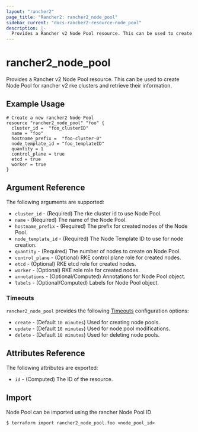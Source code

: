 ```yaml
---
layout: "rancher2"
page_title: "Rancher2: rancher2_node_pool"
sidebar_current: "docs-rancher2-resource-node_pool"
description: |-
  Provides a Rancher v2 Node Pool resource. This can be used to create Node pool for rancher v2 rke clusters and retrieve their information.
---
```


# rancher2\_node\_pool

Provides a Rancher v2 Node Pool resource. This can be used to create Node Pool for rancher v2 rke clusters and retrieve their information.

## Example Usage

```hcl
# Create a new rancher2 Node Pool
resource "rancher2_node_pool" "foo" {
  cluster_id =  "foo_clusterID"
  name = "foo"
  hostname_prefix =  "foo-cluster-0"
  node_template_id = "foo_templateID"
  quantity = 1
  control_plane = true
  etcd = true
  worker = true
}
```

## Argument Reference

The following arguments are supported:

* `cluster_id` - (Required) The rke cluster id to use Node Pool.
* `name` - (Required) The name of the Node Pool.
* `hostname_prefix` - (Required) The prefix for created nodes of the Node Pool.
* `node_template_id` - (Required) The Node Template ID to use for node creation.
* `quantity` - (Required) The number of nodes to create on Node Pool.
* `control_plane` - (Optional) RKE control plane role for created nodes.
* `etcd` - (Optional) RKE etcd role for created nodes.
* `worker` - (Optional) RKE role role for created nodes.
* `annotations` - (Optional/Computed) Annotations for Node Pool object.
* `labels` - (Optional/Computed) Labels for Node Pool object.

### Timeouts

`rancher2_node_pool` provides the following
[Timeouts](/docs/configuration/resources.html#timeouts) configuration options:

- `create` - (Default `10 minutes`) Used for creating node pools.
- `update` - (Default `10 minutes`) Used for node pool modifications.
- `delete` - (Default `10 minutes`) Used for deleting node pools.

## Attributes Reference

The following attributes are exported:

* `id` - (Computed) The ID of the resource.

## Import

Node Pool can be imported using the rancher Node Pool ID

```
$ terraform import rancher2_node_pool.foo <node_pool_id>
```

